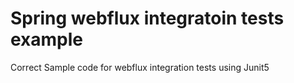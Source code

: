 # Spring webflux integratoin tests example 

Correct Sample code for webflux integration tests using Junit5 
